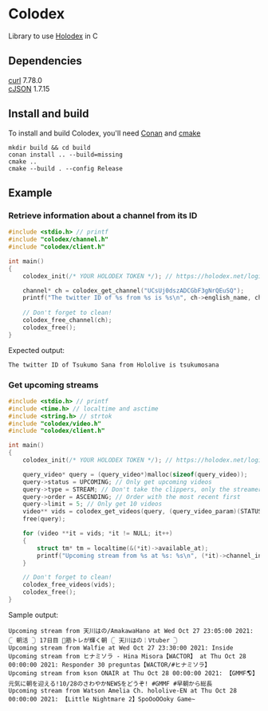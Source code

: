 # Colodex
Library to use [Holodex](https://holodex.net/) in C

## Dependencies
[curl](https://github.com/curl/curl) 7.78.0 \
[cJSON](https://github.com/DaveGamble/cJSON) 1.7.15

## Install and build
To install and build Colodex, you'll need [Conan](https://conan.io/downloads.html) and [cmake](https://cmake.org/download/)
```
mkdir build && cd build
conan install .. --build=missing
cmake ..
cmake --build . --config Release
```

## Example
### Retrieve information about a channel from its ID
```c
#include <stdio.h> // printf
#include "colodex/channel.h"
#include "colodex/client.h"

int main()
{
    colodex_init(/* YOUR HOLODEX TOKEN */); // https://holodex.net/login

    channel* ch = colodex_get_channel("UCsUj0dszADCGbF3gNrQEuSQ");
    printf("The twitter ID of %s from %s is %s\n", ch->english_name, ch->org, ch->twitter);
    
    // Don't forget to clean!
    colodex_free_channel(ch);
    colodex_free();
}
```
Expected output:
```
The twitter ID of Tsukumo Sana from Hololive is tsukumosana
```

### Get upcoming streams
```c
#include <stdio.h> // printf
#include <time.h> // localtime and asctime
#include <string.h> // strtok
#include "colodex/video.h"
#include "colodex/client.h"

int main()
{
    colodex_init(/* YOUR HOLODEX TOKEN */); // https://holodex.net/login

    query_video* query = (query_video*)malloc(sizeof(query_video));
    query->status = UPCOMING; // Only get upcoming videos
    query->type = STREAM; // Don't take the clippers, only the streamers
    query->order = ASCENDING; // Order with the most recent first
    query->limit = 5; // Only get 10 videos
    video** vids = colodex_get_videos(query, (query_video_param)(STATUS | TYPE | ORDER | LIMIT));
    free(query);

    for (video **it = vids; *it != NULL; it++)
    {
        struct tm* tm = localtime(&(*it)->available_at);
        printf("Upcoming stream from %s at %s: %s\n", (*it)->channel_info->name, strtok(asctime(tm), "\n"), (*it)->title);
    }

    // Don't forget to clean!
    colodex_free_videos(vids);
    colodex_free();
}
```
Sample output:
```
Upcoming stream from 天川はの/AmakawaHano at Wed Oct 27 23:05:00 2021: 𓊆 朝活 𓊇 17日目 💪筋トレが輝く朝 𓊆 天川はの￤Vtuber 𓊇
Upcoming stream from Walfie at Wed Oct 27 23:30:00 2021: Inside
Upcoming stream from ヒナミソラ - Hina Misora【WACTOR】 at Thu Oct 28 00:00:00 2021: Responder 30 preguntas【WACTOR/#ヒナミソラ】
Upcoming stream from kson ONAIR at Thu Oct 28 00:00:00 2021: 【GMMF🌎】元気に朝を迎える!10/28のさわやかNEWSをどうぞ! #GMMF #早朝から総長
Upcoming stream from Watson Amelia Ch. hololive-EN at Thu Oct 28 00:00:00 2021: 【Little Nightmare 2】SpoOoOOoky Game~
```
